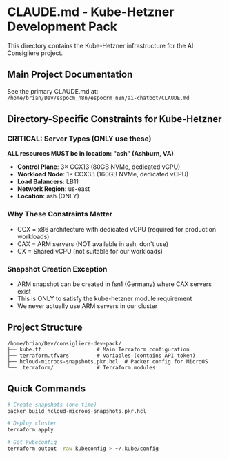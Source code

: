 # CLAUDE.md - Kube-Hetzner Development Pack

This directory contains the Kube-Hetzner infrastructure for the AI Consigliere project.

## Main Project Documentation
See the primary CLAUDE.md at: `/home/brian/Dev/espocm_n8n/espocrm_n8n/ai-chatbot/CLAUDE.md`

## Directory-Specific Constraints for Kube-Hetzner

### CRITICAL: Server Types (ONLY use these)
**ALL resources MUST be in location: "ash" (Ashburn, VA)**

- **Control Plane**: 3× CCX13 (80GB NVMe, dedicated vCPU)
- **Workload Node**: 1× CCX33 (160GB NVMe, dedicated vCPU)  
- **Load Balancers**: LB11
- **Network Region**: us-east
- **Location**: ash (ONLY)

### Why These Constraints Matter
- CCX = x86 architecture with dedicated vCPU (required for production workloads)
- CAX = ARM servers (NOT available in ash, don't use)
- CX = Shared vCPU (not suitable for our workloads)

### Snapshot Creation Exception
- ARM snapshot can be created in fsn1 (Germany) where CAX servers exist
- This is ONLY to satisfy the kube-hetzner module requirement
- We never actually use ARM servers in our cluster

## Project Structure
```
/home/brian/Dev/consigliere-dev-pack/
├── kube.tf                  # Main Terraform configuration
├── terraform.tfvars         # Variables (contains API token)
├── hcloud-microos-snapshots.pkr.hcl  # Packer config for MicroOS
└── .terraform/              # Terraform modules
```

## Quick Commands
```bash
# Create snapshots (one-time)
packer build hcloud-microos-snapshots.pkr.hcl

# Deploy cluster
terraform apply

# Get kubeconfig
terraform output -raw kubeconfig > ~/.kube/config
```